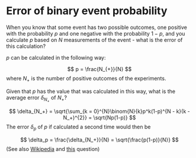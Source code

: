 # Error of binary event probability

When you know that some event has two possible outcomes, one positive with the probability $p$ and one negative with the probability $1 - p$, and you calculate $p$ based on $N$ measurements of the event - what is the error of this calculation?

$p$ can be calculated in the following way:

$$
p = \frac{N_{+}}{N}
$$
where $N_{+}$ is the number of positive outcomes of the experiments.

Given that $p$ has the value that was calculated in this way, what is the average error $\delta_{N_+}$ of $N_{+}$?

$$
\delta_{N_+} = \sqrt{\sum_{k = 0}^{N}\binom{N}{k}p^k(1-p)^{N - k}(k - N_+)^{2}} = \sqrt{Np(1-p)}
$$
The error $\delta_p$ of $p$ if calculated a second time would then be

$$
\delta_p = \frac{\delta_{N_+}}{N} = \sqrt{\frac{p(1-p)}{N}}
$$
(See also [Wikipedia](https://de.wikipedia.org/wiki/Binomialverteilung#M%C3%BCnzwurf) and [this](https://stats.stackexchange.com/questions/80957/calculating-some-kind-of-confidence-or-error-rate-for-a-set-of-binary-data) question)
